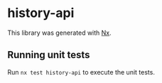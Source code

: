 # history-api

This library was generated with [Nx](https://nx.dev).

## Running unit tests

Run `nx test history-api` to execute the unit tests.

